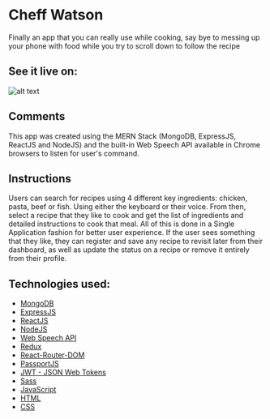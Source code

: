 # Cheff Watson

Finally an app that you can really use while cooking, say bye to messing up your phone with food while you try to scroll down to follow the recipe

## See it live on: 



![alt text][screenshot]

[screenshot]: https://github.com/jpdevspace/ChopChop-Watson_Node_React_Mongo/blob/master//client/src/assets/imgs/screenshot.png "Screenshot of app"


## Comments
This app was created using the MERN Stack (MongoDB, ExpressJS, ReactJS and NodeJS) and the built-in Web Speech API available in Chrome browsers to listen for user's command.

## Instructions
Users can search for recipes using 4 different key ingredients: chicken, pasta, beef or fish. Using either the keyboard or their voice. From then, select a recipe that they like to cook and get the list of ingredients and detailed instructions to cook that meal. All of this is done in a Single Application fashion for better user experience. If the user sees something that they like, they can register and save any recipe to revisit later from their dashboard, as well as update the status on a recipe or remove it entirely from their profile.

## Technologies used: 

* [MongoDB](https://www.mongodb.com)
* [ExpressJS](https://www.expressjs.com)
* [ReactJS](https://reactjs.org)
* [NodeJS](https://nodejs.org/en/)
* [Web Speech API](https://www.nytimes.com/)
* [Redux](https://redux.js.org/)
* [React-Router-DOM](https://reacttraining.com/react-router/)
* [PassportJS](http://www.passportjs.org/)
* [JWT - JSON Web Tokens](https://jwt.io/)
* [Sass](https://sass-lang.com/)
* [JavaScript](https://www.javascript.com/)
* [HTML](https://www.w3.org/TR/html5/)
* [CSS](https://developer.mozilla.org/en-US/docs/Web/CSS)
